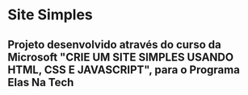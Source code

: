 # Site Simples

## Projeto desenvolvido através do curso da Microsoft "CRIE UM SITE SIMPLES USANDO HTML, CSS E JAVASCRIPT", para o Programa Elas Na Tech
